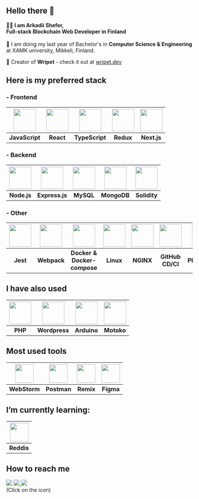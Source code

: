 ##  Hello there 👋
👨‍💻 <b>I am Arkadii Shefer, </b></br> <b>Full-stack Blockchain Web Developer in Finland</b> <br><br>
🏫 I am doing my last year of Bachelor's in <b>Computer Science & Engineering</b></br> at XAMK university, Mikkeli, Finland. 

🚀 Creator of <b>Wripet</b> - check it out at [wripet.dev](https://wripet.dev/)
</br>

## Here is my preferred stack

### - Frontend

| <img height="60" src="https://user-images.githubusercontent.com/25181517/117447155-6a868a00-af3d-11eb-9cfe-245df15c9f3f.png"> | <img height="60" src="https://user-images.githubusercontent.com/25181517/183897015-94a058a6-b86e-4e42-a37f-bf92061753e5.png"> | <img height="60" src="https://user-images.githubusercontent.com/25181517/183890598-19a0ac2d-e88a-4005-a8df-1ee36782fde1.png"> | <img height="60" src="https://user-images.githubusercontent.com/25181517/187896150-cc1dcb12-d490-445c-8e4d-1275cd2388d6.png"> | <img height="60" src="https://github.com/marwin1991/profile-technology-icons/assets/136815194/5f8c622c-c217-4649-b0a9-7e0ee24bd704"> |
|:---:|:---:|:---:| :---: | :---: |
| **JavaScript** | **React** | **TypeScript** | **Redux** | **Next.js** |

### - Backend

| <img height="60" src="https://user-images.githubusercontent.com/25181517/183568594-85e280a7-0d7e-4d1a-9028-c8c2209e073c.png"> | <img height="60" src="https://user-images.githubusercontent.com/25181517/183859966-a3462d8d-1bc7-4880-b353-e2cbed900ed6.png"> | <img height="60" src="https://user-images.githubusercontent.com/25181517/183896128-ec99105a-ec1a-4d85-b08b-1aa1620b2046.png"> | <img height="60" src="https://user-images.githubusercontent.com/25181517/182884177-d48a8579-2cd0-447a-b9a6-ffc7cb02560e.png"> |  <img height="60" src="https://github.com/sssshefer/sssshefer/assets/63253440/2bbb5012-6bdc-47d0-b02f-046ca3d6a173">|
|:---:|:---:|:---:|:---:|:---:|
| **Node.js** | **Express.js** | **MySQL** | **MongoDB** | **Solidity** |

### - Other

| <img height="60" src="https://user-images.githubusercontent.com/25181517/187955005-f4ca6f1a-e727-497b-b81b-93fb9726268e.png"> | <img height="60" src="https://user-images.githubusercontent.com/25181517/187955008-981340e6-b4cc-441b-80cf-7a5e94d29e7e.png"> | <img height="60" src="https://user-images.githubusercontent.com/25181517/117207330-263ba280-adf4-11eb-9b97-0ac5b40bc3be.png"> | <img height="60" src="https://github.com/marwin1991/profile-technology-icons/assets/76662862/2481dc48-be6b-4ebb-9e8c-3b957efe69fa"> | <img height="60" src="https://user-images.githubusercontent.com/25181517/183345125-9a7cd2e6-6ad6-436f-8490-44c903bef84c.png"> | <img height="60" src="https://user-images.githubusercontent.com/25181517/183868728-b2e11072-00a5-47e2-8a4e-4ebbb2b8c554.png"> | <img height="60" src="https://github.com/marwin1991/profile-technology-icons/assets/25181517/37cb517e-d059-4cc0-8124-1a72b663167c"> |
|:---:|:---:|:---:|:---:|:---:|:---:|:---:|
| **Jest** | **Webpack** | **Docker & <br/> Docker-compose** | **Linux** | **NGINX** | **GitHub CD/CI** | **Playwright** |


## I have also used

| <img height="60" src="https://github.com/marwin1991/profile-technology-icons/assets/76662862/dbbc299a-8356-45e4-9d2e-a6c21b4569cf"> | <img height="60" src="https://user-images.githubusercontent.com/25181517/192158957-b1256181-356c-46a3-beb9-487af08a6266.png"> | <img height="60" src="https://github.com/marwin1991/profile-technology-icons/assets/136815194/a57a85ba-e2dd-4036-85b6-7e1532391627"> |<img height="60" src="https://repository-images.githubusercontent.com/218583345/a93f3b00-fcf2-11ea-9d6c-0cff33b7564d"> |
|:---:|:---:|:---:|:---:|
| **PHP** | **Wordpress** | **Arduino** | **Motoko**|




## Most used tools

| <img height="50" src="https://user-images.githubusercontent.com/25181517/192108893-b1eed3c7-b2c4-4e1c-9e9f-c7e83637b33d.png"> |  <img height="50" src="https://user-images.githubusercontent.com/25181517/192109061-e138ca71-337c-4019-8d42-4792fdaa7128.png"> | <img height="50" src="https://github.com/sssshefer/sssshefer/assets/63253440/0b9bb0e8-cdc3-4148-b2ef-d2b47409a2aa"> | <img height="50" src="https://user-images.githubusercontent.com/25181517/189715289-df3ee512-6eca-463f-a0f4-c10d94a06b2f.png"> |
|:---:|:---:|:---:|:---:|
| **WebStorm** | **Postman** | **Remix** | **Figma** |



## I’m currently learning:

| <img height="50" src="https://user-images.githubusercontent.com/25181517/182884894-d3fa6ee0-f2b4-4960-9961-64740f533f2a.png"> |
|:---:|
| **Reddis** |


## How to reach me
<a href="mailto: arkadiy.shefer@gmail.com " target=”_blank”><img src="https://img.shields.io/badge/Gmail-7B68EE?style=for-the-badge&logo=Gmail&logoColor=fff"/></a> 
<a href="https://www.linkedin.com/in/arkadii-shefer-643434262/ " target=”_blank”><img src="https://img.shields.io/badge/LinkedIn-7B68EE?style=for-the-badge&logo=LinkedIn&logoColor=fff"/>  </a>
<a href="https://t.me/sheefeer" target=”_blank”><img src="https://img.shields.io/badge/Telegram-7B68EE?style=for-the-badge&logo=Telegram&logoColor=fff"/></a></br>
(Click on the icon)
